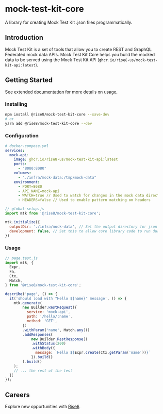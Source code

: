 # mock-test-kit-core

A library for creating Mock Test Kit .json files programmatically.

## Introduction

Mock Test Kit is a set of tools that allow you to create REST and GraphQL Federated mock data APIs.
Mock Test
Kit Core helps you build the mocked data to be served using the Mock Test Kit
API (`ghcr.io/rise8-us/mock-test-kit-api:latest`).

## Getting Started

See extended [documentation](docs/index.md) for more details on usage.

### Installing

```sh
npm install @rise8/mock-test-kit-core --save-dev
# or 
yarn add @rise8/mock-test-kit-core --dev
```

### Configuration

```yaml
# docker-compose.yml
services:
  mock-api:
    image: ghcr.io/rise8-us/mock-test-kit-api:latest
    ports:
      - "8080:8080"
    volumes:
      - "./infra/mock-data:/tmp/mock-data"
    environment:
      - PORT=8080
      - API_NAME=mock-api
      - WATCH=true // Used to watch for changes in the mock data directory
      - HEADERS=false // Used to enable pattern matching on headers
```

```javascript
// global-setup.js
import mtk from '@rise8/mock-test-kit-core';

mtk.initialize({
  outputDir: './infra/mock-data', // Set the output directory for json files
  development: false, // Set this to allow core library code to run during development
})
```

### Usage

```javascript
// page.test.js
import mtk, {
  Expr,
  Fn,
  Ctx,
  Match,  
} from '@rise8/mock-test-kit-core';

describe('page', () => {
  it('should load with "Hello ${name}" message', () => {
    mtk.generate(
        new Builder.RestRequest({
          service: 'mock-api',
          path: '/hello/:name',
          method: 'GET',
        })
        .withParam('name', Match.any())
        .addResponses(
            new Builder.RestResponse()
            .withStatus(200)
            .withBody({
              message: `Hello ${Expr.create(Ctx.getParam('name'))}`
            }).build()
        ).build()
    );
    // ... the rest of the test
  })
});
```

## Careers

Explore new opportunities with [Rise8](https://rise8.us/careers/).

